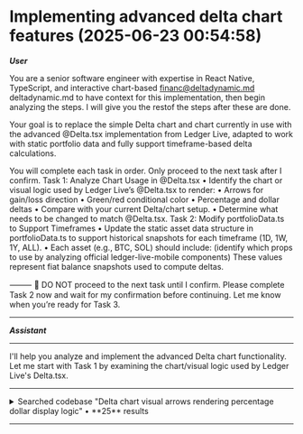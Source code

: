 <!-- Generated by SpecStory -->

# Implementing advanced delta chart features (2025-06-23 00:54:58)

_**User**_

You are a senior software engineer with expertise in React Native, TypeScript, and interactive chart-based financ@deltadynamic.md deltadynamic.md to have context for this implementation, then begin analyzing the steps. I will give you the restof the steps after these are done. 

Your goal is to replace the simple Delta chart and chart currently in use with the advanced @Delta.tsx implementation from Ledger Live, adapted to work with static portfolio data and fully support timeframe-based delta calculations.

You will complete each task in order. Only proceed to the next task after I confirm. Task 1: Analyze Chart Usage in @Delta.tsx
	•	Identify the chart or visual logic used by Ledger Live’s @Delta.tsx to render:
	•	Arrows for gain/loss direction
	•	Green/red conditional color
	•	Percentage and dollar deltas
	•	Compare with your current Delta/chart setup.
	•	Determine what needs to be changed to match @Delta.tsx. Task 2: Modify portfolioData.ts to Support Timeframes
	•	Update the static asset data structure in portfolioData.ts to support historical snapshots for each timeframe (1D, 1W, 1Y, ALL).
	•	Each asset (e.g., BTC, SOL) should include:  (identify which props to use by analyzing official ledger-live-mobile components) 	These values represent fiat balance snapshots used to compute deltas.

⸻
📌 DO NOT proceed to the next task until I confirm.
Please complete Task 2 now and wait for my confirmation before continuing.
Let me know when you’re ready for Task 3. 

---

_**Assistant**_



---

I'll help you analyze and implement the advanced Delta chart functionality. Let me start with Task 1 by examining the chart/visual logic used by Ledger Live's Delta.tsx.

---

<details>
            <summary>Searched codebase "Delta chart visual arrows rendering percentage dollar display logic" • **25** results</summary>
        
| File | Lines |
|------|-------|
| `UIReplicationLedger/src/components/Delta.tsx` | L25-85 |
| `UIReplicationLedger/src/components/Delta.tsx` | L16-25 |
| `UIReplicationLedger/src/components/Delta.tsx` | L1-9 |
| `UIReplicationLedger/src/components/AssetRowLayout.tsx` | L155-184 |
| `UIReplicationLedger/deltadynamic.md` | L1-47 |
| `UIReplicationLedger/src/components/AssetRowLayout.tsx` | L50-105 |
| `UIReplicationLedger/deltadynamic.md` | L111-180 |
| `UIReplicationLedger/src/components/AssetRow.tsx` | L39-88 |
| `UIReplicationLedger/src/components/GraphCard.tsx` | L314-347 |
| `UIReplicationLedger/src/constants/portfolioData.ts` | L1-31 |
| `UIReplicationLedger/src/components/GraphCard.tsx` | L165-220 |
| `ledger-live/libs/live-countervalues/src/portfolio.ts` | L218-232 |
| `UIReplicationLedger/src/components/GraphCard.tsx` | L1-29 |
| `UIReplicationLedger/src/components/Delta.tsx` | L85-97 |
| `UIReplicationLedger/deltadynamic.md` | L394-463 |
| `UIReplicationLedger/src/components/SimpleGraphCard.tsx` | L8-62 |
| `UIReplicationLedger/src/components/AssetRowLayout.tsx` | L1-24 |
| `UIReplicationLedger/src/components/AssetsList.tsx` | L42-99 |
| `UIReplicationLedger/assetlist.md` | L239-305 |
| `UIReplicationLedger/deltadynamic.md` | L323-394 |
| `UIReplicationLedger/deltadynamic.md` | L47-111 |
| `ledger-live/libs/ui/packages/native/src/components/Form/Input/NumberInput/index.tsx` | L1-24 |
| `UIReplicationLedger/assetlist.md` | L115-169 |
| `UIReplicationLedger/deltadynamic.md` | L180-259 |
| `UIReplicationLedger/src/components/SimpleGraphCard.tsx` | L1-8 |

</details>

---

